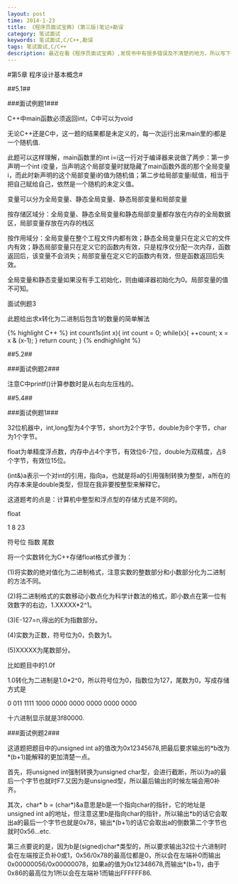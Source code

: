 ```yaml
---
layout: post
time: 2014-1-23
title: 《程序员面试宝典》(第三版)笔记+勘误
category: 笔试面试
keywords: 笔试面试,C/C++,勘误
tags: 笔试面试,C/C++
description: 最近在看《程序员面试宝典》,发现书中有很多错误及不清楚的地方，所以写下来给自己，也给觉得有用的大家。
---
```


#第5章 程序设计基本概念#

##5.1##

###面试例题1###

C++中main函数必须返回int，C中可以为void

无论C++还是C中，这一题的结果都是未定义的，每一次运行出来main里的i都是一个随机值.

此题可以这样理解，main函数里的int i=i这一行对于编译器来说做了两步：第一步声明一个int i变量，当声明这个局部变量时就隐藏了main函数外面的那个全局变量i，而此时新声明的这个局部变量i的值为随机值；第二步给局部变量i赋值，相当于把自己赋给自己，依然是一个随机的未定义值。

变量可以分为全局变量、静态全局变量、静态局部变量和局部变量

按存储区域分：全局变量、静态全局变量和静态局部变量都存放在内存的全局数据区，局部变量存放在内存的栈区

按作用域分：全局变量在整个工程文件内都有效；静态全局变量只在定义它的文件内有效；静态局部变量只在定义它的函数内有效，只是程序仅分配一次内存，函数返回后，该变量不会消失；局部变量在定义它的函数内有效，但是函数返回后失效。

全局变量和静态变量如果没有手工初始化，则由编译器初始化为0。局部变量的值不可知。

面试例题3

此题给出求x转化为二进制后包含1的数量的简单解法

{% highlight C++ %}
int count1s(int x){
	int count = 0;
	while(x){
		++count;
		x = x & (x-1);
	}
	return count;
}
{% endhighlight %}

##5.2##

###面试例题2###

注意C中printf()计算参数时是从右向左压栈的。

##5.4##

###面试例题1###

32位机器中，int,long型为4个字节，short为2个字节，double为8个字节，char为1个字节。

float为单精度浮点数，内存中占4个字节，有效位6-7位，double为双精度，占8个字节，有效位15位。

(int&)a表示一个对int的引用，指向a，也就是将a的引用强制转换为整型，a所在的内存本来是double类型，但现在我非要按整型来解释它。

这道题考的点是：计算机中整型和浮点型的存储方式是不同的。

float

1		8		23

符号位 指数    尾数

将一个实数转化为C++存储float格式步骤为：

(1)将实数的绝对值化为二进制格式，注意实数的整数部分和小数部分化为二进制的方法不同。

(2)将二进制格式的实数移动小数点化为科学计数法的格式，即小数点在第一位有效数字的右边，1.XXXXX*2\^1。

(3)E-127=n,得出的E为指数部分。

(4)实数为正数，符号位为0，负数为1。

(5)XXXXX为尾数部分。

比如题目中的1.0f

1.0转化为二进制是1.0*2\^0，所以符号位为0，指数位为127，尾数为0，写成存储方式是

0 011 1111 1000 0000 0000 0000 0000 0000

十六进制显示就是3f80000.

###面试例题2###

这道题把题目中的unsigned int a的值改为0x12345678,把最后要求输出的\*b改为\*(b+1)能解释的更加清楚一点。

首先，将unsigned int强制转换为unsigned char型，会进行截断，所以i为a的最后一个字节也就时F7.又因为是unsigned型，所以最后输出的时候左端会用0补齐。

其次，char\* b = (char\*)&a意思是b是一个指向char的指针，它的地址是unsigned int a的地址，但注意这里b是指向char的指针，所以输出\*b的话它会取出a的最后一个字节也就是0x78，输出\*(b+1)的话它会取出a的倒数第二个字节也就时0x56...etc.

第三点要说的是，因为b是(signed)char\*类型的，所以要求输出32位十六进制时会在左端按正负补0或1，0x56/0x78的最高位都是0，所以会在左端补0而输出0x00000056/0x00000078，如果a的值为0x12348678,而输出\*(b+1)，由于0x86的最高位为1所以会在左端补1而输出FFFFFF86.


